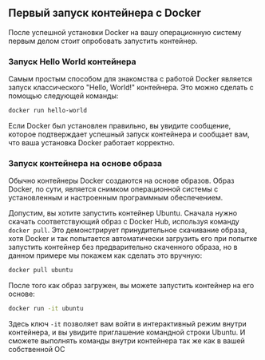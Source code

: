 
## Первый запуск контейнера с Docker

После успешной установки Docker на вашу операционную систему первым делом стоит опробовать запустить контейнер. 

### Запуск Hello World контейнера

Самым простым способом для знакомства с работой Docker является запуск классического "Hello, World!" контейнера. Это можно сделать с помощью следующей команды:

```bash
docker run hello-world
```

Если Docker был установлен правильно, вы увидите сообщение, которое подтверждает успешный запуск контейнера и сообщает вам, что ваша установка Docker работает корректно. 

### Запуск контейнера на основе образа

Обычно контейнеры Docker создаются на основе образов. Образ Docker, по сути, является снимком операционной системы с установленным и настроенным программным обеспечением. 

Допустим, вы хотите запустить контейнер Ubuntu. Сначала нужно скачать соответствующий образ с Docker Hub, используя команду `docker pull`. Это демонстрирует принудительное скачивание образа, хотя Docker и так попытается автоматически загрузить его при попытке запустить контейнер без предварительно скаченного образа, но в данном примере мы покажем как сделать это вручную:

```bash
docker pull ubuntu
```

После того как образ загружен, вы можете запустить контейнер на его основе:

```bash
docker run -it ubuntu
```

Здесь ключ `-it` позволяет вам войти в интерактивный режим внутри контейнера, и вы увидите приглашение командной строки Ubuntu. И сможете выполнять команды внутри контейнера так же как в вашей собственной ОС